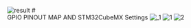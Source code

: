 ![result](https://user-images.githubusercontent.com/76009919/178361085-76a226fb-f637-418f-8d7e-002c5daa3e25.png)
#<br> GPIO PINOUT MAP AND STM32CubeMX Settings
![_1](https://user-images.githubusercontent.com/76009919/178361043-247cfeaf-0da7-41cf-b2b1-d53b4088aa47.png)
![1](https://user-images.githubusercontent.com/76009919/178361067-f6eb7b4b-5b9a-40dc-89e2-382d7501651e.png)
![2](https://user-images.githubusercontent.com/76009919/178361075-f59797da-faa1-4a86-b887-ccff1b1e7ef6.png)
